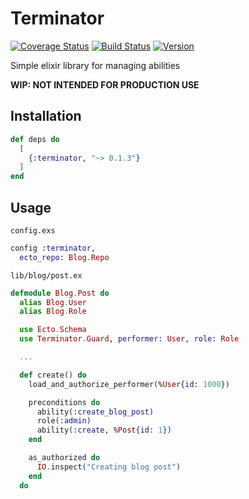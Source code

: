 # Terminator
[![Coverage Status](https://img.shields.io/coveralls/github/MilosMosovsky/terminator.svg?style=flat-square)](https://coveralls.io/github/MilosMosovsky/terminator)
[![Build Status](https://img.shields.io/travis/MilosMosovsky/terminator.svg?style=flat-square)](https://travis-ci.org/MilosMosovsky/terminator)
[![Version](https://img.shields.io/hexpm/v/terminator.svg?style=flat-square)](https://hex.pm/packages/terminator)

Simple elixir library for managing abilities

**WIP: NOT INTENDED FOR PRODUCTION USE**

## Installation

```elixir
def deps do
  [
    {:terminator, "~> 0.1.3"}
  ]
end
```

## Usage

`config.exs`

```elixir
config :terminator,
  ecto_repo: Blog.Repo
```

`lib/blog/post.ex`

```elixir
defmodule Blog.Post do
  alias Blog.User
  alias Blog.Role

  use Ecto.Schema
  use Terminator.Guard, performer: User, role: Role

  ...

  def create() do
    load_and_authorize_performer(%User{id: 1000})

    preconditions do
      ability(:create_blog_post)
      role(:admin)
      ability(:create, %Post{id: 1})
    end  

    as_authorized do
      IO.inspect("Creating blog post")
    end
  do
  
```
